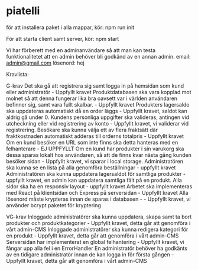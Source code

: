 # piatelli

för att installera paket i alla mappar, kör:
npm run init 

För att starta client samt server, kör: 
npm start 

Vi har förberett med en adminanvändare så att man kan testa funktionalitetet att en admin behöver bli godkänd av en annan admin. 
email: admin@gmail.com
lösenord: hej

Kravlista: 

G-krav
Det ska gå att registrera sig samt logga in på hemsidan som kund eller administratör - Uppfyllt kravet 
Produktdatabasen ska vara kopplad mot molnet så att denna fungerar lika bra oavsett var i världen användaren befinner sig, samt vara fullt skalbar. - Uppfyllt kravet
Produkters lagersaldo ska uppdateras automatiskt då en order läggs - Uppfyllt kravet, saldot kan aldrig gå under 0. 
Kundens personliga uppgifter ska valideras, antingen vid utcheckning eller vid registrering av konto - Uppfyllt kravet, vi validerar vid registrering. 
Besökare ska kunna välja ett av flera fraktsätt där fraktkostnaden automatiskt adderas till orderns totalpris - Uppfyllt kravet
Om en kund besöker en URL som inte finns ska detta hanteras med en felhanterare - EJ UPPFYLLT
Om en kund har produkter i sin varukorg ska dessa sparas lokalt hos användaren, så att de finns kvar nästa gång kunden besöker sidan - Uppfyllt kravet, vi sparar i local storage.
Administratören ska kunna se en lista på alla genomföra beställningar - uppfyllt kravet
Administratören ska kunna uppdatera lagersaldot för samtliga produkter - uppfyllt kravet, en admin kan uppdatera samtliga fält på en produkt.
Alla sidor ska ha en responsiv layout - uppfyllt kravet 
Arbetet ska implementeras med React på klientsidan och Express på serversidan - Uppfyllt kravet
Alla lösenord måste krypteras innan de sparas i databasen - - Uppfyllt kravet, vi använder bcrypt paketet för kryptering

VG-krav 
Inloggade administratörer ska kunna uppdatera, skapa samt ta bort produkter och produktkategorier - Uppfyllt kravet, detta går att genomföra i vårt admin-CMS
Inloggade administratörer ska kunna redigera kategori för en produkt - Uppfyllt kravet, detta går att genomföra i vårt admin-CMS
Serversidan har implementerat en global felhantering - Uppfyllt kravet, vi fångar upp alla fel i en ErrorHandler
En administratör behöver ha godkänts av en tidigare administratör innan de kan logga in för första gången - Uppfyllt kravet, detta går att genomföra i vårt admin-CMS




